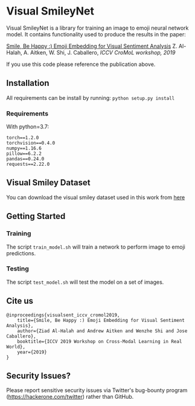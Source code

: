 # Visual SmileyNet


Visual SmileyNet is a library for training an image to emoji neural network model. It contains functionality used to produce the results in the paper:

[Smile, Be Happy :) Emoji Embedding for Visual Sentiment Analysis](https://arxiv.org/abs/1907.06160)
Z. Al-Halah, A. Aitken, W. Shi, J. Caballero, *ICCV CroMoL workshop, 2019*

If you use this code please reference the publication above.

## Installation

All requirements can be install by running:
`python setup.py install`

### Requirements

With python=3.7:

	torch==1.2.0
	torchvision==0.4.0
	numpy==1.16.6
	pillow==6.2.2
	pandas==0.24.0
	requests==2.22.0

## Visual Smiley Dataset

You can download the visual smiley dataset used in this work from [here](https://twitter.app.box.com/v/visual-smiley-dataset)


## Getting Started

### Training

The script `train_model.sh` will train a network to perform image to emoji predictions.

### Testing

The script `test_model.sh` will test the model on a set of images.

## Cite us

	@inproceedings{visualsent_iccv_cromol2019,
	    title={Smile, Be Happy :) Emoji Embedding for Visual Sentiment Analysis},
	    author={Ziad Al-Halah and Andrew Aitken and Wenzhe Shi and Jose Caballero},
	    booktitle={ICCV 2019 Workshop on Cross-Modal Learning in Real World},
	    year={2019}
	}

## Security Issues?
Please report sensitive security issues via Twitter's bug-bounty program (https://hackerone.com/twitter) rather than GitHub.
